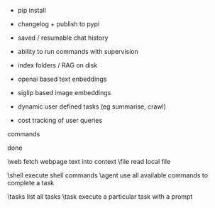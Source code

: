 - pip install
- changelog + publish to pypi
- saved / resumable chat history
- ability to run commands with supervision
- index folders / RAG on disk
- openai based text enbeddings
- siglip based image embeddings
- dynamic user defined tasks (eg summarise, crawl)

- cost tracking of user queries

commands


done

\web    fetch webpage text into context
\file   read local file

\shell  execute shell commands
\agent  use all available commands to complete a task

\tasks  list all tasks
\task   execute a particular task with a prompt
